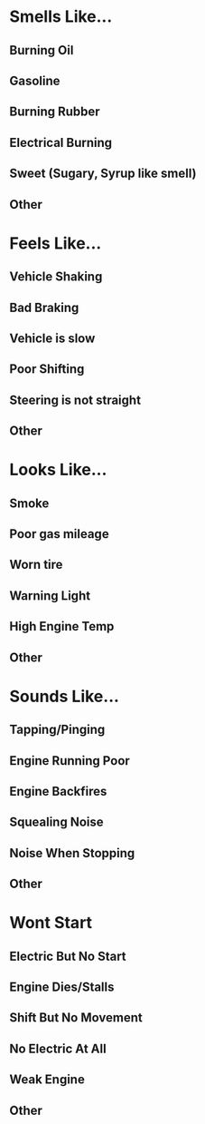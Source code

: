 # Smells Like...
## Burning Oil

## Gasoline

## Burning Rubber

## Electrical Burning

## Sweet (Sugary, Syrup like smell)

## Other

# Feels Like...
## Vehicle Shaking
## Bad Braking
## Vehicle is slow
## Poor Shifting
## Steering is not straight
## Other

# Looks Like...
## Smoke
## Poor gas mileage
## Worn tire
## Warning Light
## High Engine Temp
## Other

# Sounds Like...
## Tapping/Pinging
## Engine Running Poor
## Engine Backfires
## Squealing Noise
## Noise When Stopping
## Other

# Wont Start
## Electric But No Start
## Engine Dies/Stalls
## Shift But No Movement
## No Electric At All
## Weak Engine
## Other
